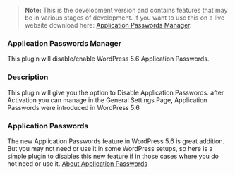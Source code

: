 > **Note:** This is the development version and contains features that may be in various stages of development. If you want to use this on a live website download here: [Application Passwords Manager](https://wordpress.org/plugins/application-passwords-manager/).

### Application Passwords Manager
This plugin will disable/enable WordPress 5.6 Application Passwords.

### Description
This plugin will give you the option to Disable Application Passwords.
after Activation you can manage in the General Settings Page,
Application Passwords were introduced in WordPress 5.6

### Application Passwords
The new Application Passwords feature in WordPress 5.6 is great addition.
But you may not need or use it in some WordPress setups, so here is a simple plugin
to disables this new feature if in those cases where you do not need or use it.
[About Application Passwords](https://make.wordpress.org/core/2020/11/05/application-passwords-integration-guide/)  
